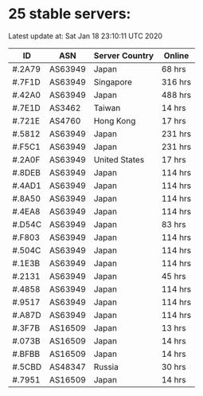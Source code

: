 # 25 stable servers:

Latest update at: Sat Jan 18 23:10:11 UTC 2020

| ID | ASN | Server Country | Online |
| -- | --- | -------------- | ------ |
| #.2A79 | AS63949 | Japan | 68 hrs |
| #.7F1D | AS63949 | Singapore | 316 hrs |
| #.42A0 | AS63949 | Japan | 488 hrs |
| #.7E1D | AS3462 | Taiwan | 14 hrs |
| #.721E | AS4760 | Hong Kong | 17 hrs |
| #.5812 | AS63949 | Japan | 231 hrs |
| #.F5C1 | AS63949 | Japan | 231 hrs |
| #.2A0F | AS63949 | United States | 17 hrs |
| #.8DEB | AS63949 | Japan | 114 hrs |
| #.4AD1 | AS63949 | Japan | 114 hrs |
| #.8A50 | AS63949 | Japan | 114 hrs |
| #.4EA8 | AS63949 | Japan | 114 hrs |
| #.D54C | AS63949 | Japan | 83 hrs |
| #.F803 | AS63949 | Japan | 114 hrs |
| #.504C | AS63949 | Japan | 114 hrs |
| #.1E3B | AS63949 | Japan | 114 hrs |
| #.2131 | AS63949 | Japan | 45 hrs |
| #.4858 | AS63949 | Japan | 114 hrs |
| #.9517 | AS63949 | Japan | 114 hrs |
| #.A87D | AS63949 | Japan | 114 hrs |
| #.3F7B | AS16509 | Japan | 13 hrs |
| #.073B | AS16509 | Japan | 14 hrs |
| #.BFBB | AS16509 | Japan | 14 hrs |
| #.5CBD | AS48347 | Russia | 30 hrs |
| #.7951 | AS16509 | Japan | 14 hrs |

